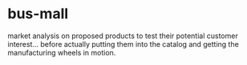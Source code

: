 # bus-mall
market analysis on proposed products to test their potential customer interest… before actually putting them into the catalog and getting the manufacturing wheels in motion.
